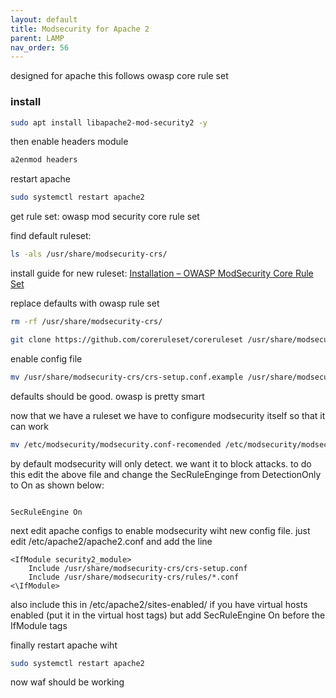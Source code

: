 ```yaml
---
layout: default
title: Modsecurity for Apache 2
parent: LAMP
nav_order: 56
---
```

designed for apache
this follows owasp core rule set 

### install

```bash
sudo apt install libapache2-mod-security2 -y
```

then enable headers module 
```bash
a2enmod headers
```

restart apache 
```bash
sudo systemctl restart apache2
```

get rule set:
owasp mod security core rule set

find default ruleset:

```bash
ls -als /usr/share/modsecurity-crs/
```

install guide for new ruleset:
[Installation – OWASP ModSecurity Core Rule Set](https://coreruleset.org/installation/)

replace defaults with owasp rule set
```bash
rm -rf /usr/share/modsecurity-crs/

git clone https://github.com/coreruleset/coreruleset /usr/share/modsecurity-crs/
```

enable config file
```bash
mv /usr/share/modsecurity-crs/crs-setup.conf.example /usr/share/modsecurity/crs-setup.conf
```
defaults should be good. owasp is pretty smart

now that we have a ruleset we have to configure modsecurity itself so that it can work

```bash
mv /etc/modsecurity/modsecurity.conf-recomended /etc/modsecurity/modsecurity.conf
```

by default modsecurity will only detect. we want it to block attacks. to do this edit the above file and change the SecRuleEnginge from DetectionOnly to On as shown below:
```

SecRuleEngine On
```

next edit apache configs to enable modsecurity wiht new config file.
just edit /etc/apache2/apache2.conf and add the line

```
<IfModule security2_module>
	Include /usr/share/modsecurity-crs/crs-setup.conf
	Include /usr/share/modsecurity-crs/rules/*.conf
<\IfModule>
```
also include this in /etc/apache2/sites-enabled/ if you have virtual hosts enabled (put it in the virtual host tags)
but add SecRuleEngine On before the IfModule tags

finally restart apache wiht

```bash
sudo systemctl restart apache2
```
now waf should be working
